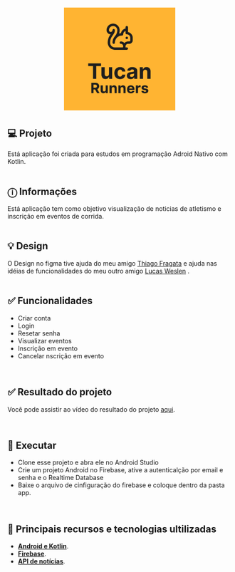 <h1 align="center">
  <img alt="Tucan Runners" title="Tucan Runners" src="./assets/logo.svg" width="250px" />
</h1>

## 💻 Projeto

Está aplicação foi criada para estudos em programação Adroid Nativo com Kotlin.<br>
<br>

## ⓘ Informações

Está aplicação tem como objetivo visualização de noticias de atletismo e inscrição em eventos de corrida. <br><br>

## 💡 Design

O Design no figma tive ajuda do meu amigo [Thiago Fragata](https://www.linkedin.com/in/thiagohenriquefragata) e ajuda nas idéias de funcionalidades do meu outro amigo [Lucas Weslen](https://www.linkedin.com/in/matoslopes23) . <br><br>

## ✅ Funcionalidades

- Criar conta
- Login
- Resetar senha
- Visualizar eventos
- Inscrição em evento
- Cancelar nscrição em evento

<br>

## ✅ Resultado do projeto

Você pode assistir ao vídeo do resultado do projeto [aqui](https://drive.google.com/file/d/1yvWWQ7eZgZvavNNEPInVo_WtS2O6u_h-/view?usp=sharing).

<br>

## 🎲 Executar

- Clone esse projeto e abra ele no Android Studio
- Crie um projeto Android no Firebase, ative a autenticalção por email e senha e o Realtime Database
- Baixe o arquivo de cinfiguração do firebase e coloque dentro da pasta app.

<br>

## 🚀 Principais recursos e tecnologias ultilizadas

- **[Android e Kotlin](https://developer.android.com/kotlin?hl=pt-br)**.
- **[Firebase](https://firebase.google.com/?hl=pt)**.
- **[API de notícias](https://firebase.google.com/?hl=pt)**.
